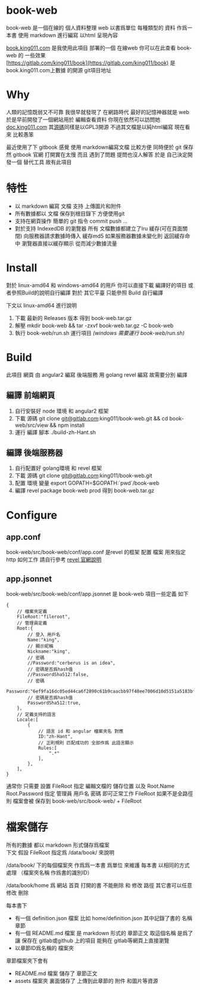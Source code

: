 # book-web

book-web 是一個在線的 個人資料整理 web 以書爲單位 每種類型的 資料 作爲一本書 使用 markdown 進行編寫 以html 呈現內容

[book.king011.com](https://book.king011.com) 是我使用此項目 部署的一個 在線web 你可以在此查看 book-web 的 一些效果  
[https://gitlab.com/king011/book](https://gitlab.com/king011/book) 是book.king011.com上數據 的開源 git項目地址

# Why

人類的記憶既弱又不可靠 我很早就發現了 在網路時代 最好的記憶神器就是 web 於是早前開發了一個網站用於 編輯查看資料 你現在依然可以訪問她 [doc.king011.com](https://doc.king011.com) 其[源碼](https://gitlab.com/king011/king-document-build)同樣是以GPL3開源 不過其文檔是以純html編寫 現在看來 比較愚笨

最近使用了下 gitbook 感覺 使用 markdown編寫文檔 比較方便 同時便於 git 保存
然 gitbook 官網 打開實在太慢 而且 遇到了問題 提問也沒人解答 於是 自己決定開發一個 替代工具 故有此項目 

# 特性

* 以 markdown 編寫 文檔 支持 上傳圖片和附件
* 所有數據都以 文檔 保存到根目錄下 方便使用git
* 支持在網頁操作 簡單的 git 指令 commit push ...
* 對於支持 IndexedDB 的瀏覽器 所有 文檔數據都建立了lru 緩存(可在頁面關閉) 向服務器請求數據時傳入 緩存md5 如果服務器數據未變化則 返回緩存命中 瀏覽器直接以緩存顯示 從而減少數據流量 

# Install

對於 linux-amd64 和 windows-amd64 的用戶 你可以直接下載 編譯好的項目 或者參照Build的說明自行編譯 對於 其它平臺 只能參照 Build 自行編譯

下文以 linux-amd64 進行說明
1. 下載 最新的 Releases 版本 得到 book-web.tar.gz
2. 解壓 mkdir book-web && tar -zxvf book-web.tar.gz -C book-web
4. 執行 book-web/run.sh 運行項目 *(windows 需要運行 book-web/run.sh)*

# Build

此項目 網頁 由 angular2 編寫 後端服務 用 golang revel 編寫 故需要分別 編譯

## 編譯 前端網頁
1. 自行安裝好 node 環境 和 angular2 框架
2. 下載 源碼 git clone git@gitlab.com:king011/book-web.git && cd book-web/src/view && npm install
3. 運行 編譯 腳本 ./build-zh-Hant.sh

## 編譯 後端服務器
1. 自行配置好 golang環境 和 revel 框架
2. 下載 源碼 git clone git@gitlab.com:king011/book-web.git
3. 配置 環境 變量 export GOPATH=$GOPATH:\`pwd\`/book-web
4. 編譯 revel package book-web prod 得到 book-web.tar.gz


# Configure
## app.conf
book-web/src/book-web/conf/app.conf 是revel 的框架 配置 檔案 用來指定 http 如何工作 請自行參考 [revel 官網說明](https://revel.github.io/manual/appconf.html)

## app.jsonnet
book-web/src/book-web/conf/app.jsonnet 是 book-web 項目一些定義 如下
```jsonnet
{
    // 檔案夾定義
    FileRoot:"fileroot",
    // 管理員定義
    Root:{
        // 登入 用戶名
        Name:"king",
        // 顯示昵稱
        Nickname:"king",
        // 密碼
        //Password:"cerberus is an idea",
        // 密碼是否爲hash值
        //PasswordSha512:false,
        // 密碼
        Password:"6ef9fa16dc05ed44ca6f2890c61b9caacbb97f48ee7006d10d5151a5183bf54c08b1c4fe227e36f3cd01512643953d16753f63e92fd5698ef4af51a1651c70cb",
        // 密碼是否爲hash值
        PasswordSha512:true,
    },
    // 定義支持的語言
    Locale:[
        {
            // 語言 id 和 angular 檔案夾名 對應
            ID:"zh-Hant",
            // 正則規則 匹配成功的 全部作爲 此語言顯示
            Rules:[
                ".*"
            ],
        },
    ],
}
```

通常你 只需要 設置 FileRoot 指定 編輯文檔的 儲存位置 以及 Root.Name Root.Password 指定 管理員 用戶名 密碼 即可正常工作
FileRoot 如果不是全路徑 則 檔案會被 保存到 book-web/src/book-web/ + FileRoot

# 檔案儲存
所有的數據 都以 markdown 形式儲存爲檔案  
下文 假設 FileRoot 指定爲 /data/book/ 來說明

/data/book/ 下的每個檔案夾 作爲爲一本書 爲單位 來維護 每本書 以相同的方式 處理 （檔案夾名稱 作爲書的識別ID）

/data/book/home 爲 網站 首頁 打開的書 不能刪除 和 修改 路徑 其它書可以任意修改 刪除


每本書下
* 有一個 definition.json 檔案 比如 home/definition.json 其中記錄了書的 名稱 章節
* 有一個 README.md 檔案 是 markdown 形式的 章節正文 取這個名稱 是爲了 讓 保存在 gitlab或github 上的項目 能夠在 gitlab等網頁上直接瀏覽
* 以章節ID爲名稱的 檔案夾 

 
章節檔案夾下會有
* README.md 檔案 儲存了 章節正文
* assets 檔案夾 裏面儲存了 上傳到此章節的 附件 和圖片等資源



